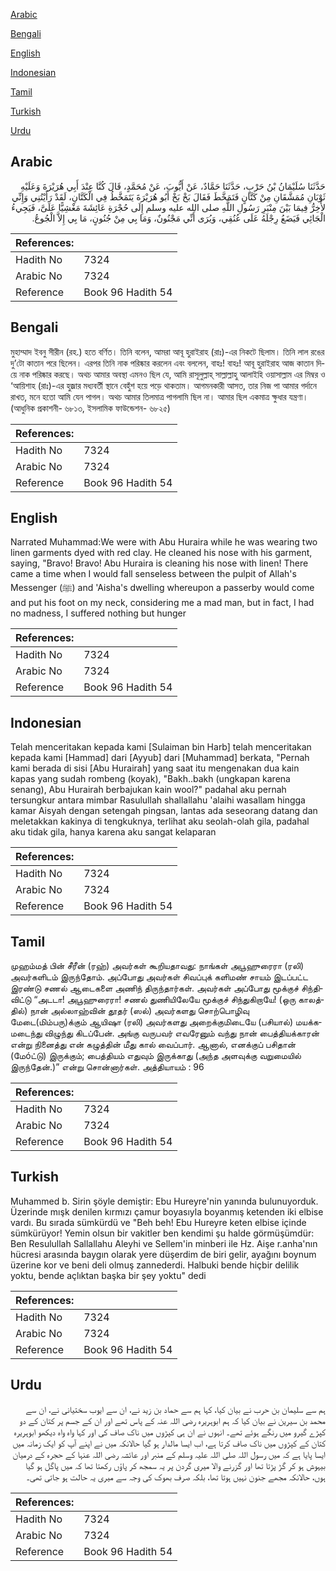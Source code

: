 [Arabic](#arabic)

[Bengali](#bengali)

[English](#english)

[Indonesian](#indonesian)

[Tamil](#tamil)

[Turkish](#turkish)

[Urdu](#urdu)

## Arabic


<div dir="rtl" lang="ar" style={{fontSize:'larger',backgroundColor:'#f8f9fa',padding:20}}>
حَدَّثَنَا سُلَيْمَانُ بْنُ حَرْبٍ، حَدَّثَنَا حَمَّادٌ، عَنْ أَيُّوبَ، عَنْ مُحَمَّدٍ، قَالَ كُنَّا عِنْدَ أَبِي هُرَيْرَةَ وَعَلَيْهِ ثَوْبَانِ مُمَشَّقَانِ مِنْ كَتَّانٍ فَتَمَخَّطَ فَقَالَ بَخْ بَخْ أَبُو هُرَيْرَةَ يَتَمَخَّطُ فِي الْكَتَّانِ، لَقَدْ رَأَيْتُنِي وَإِنِّي لأَخِرُّ فِيمَا بَيْنَ مِنْبَرِ رَسُولِ اللَّهِ صلى الله عليه وسلم إِلَى حُجْرَةِ عَائِشَةَ مَغْشِيًّا عَلَىَّ، فَيَجِيءُ الْجَائِي فَيَضَعُ رِجْلَهُ عَلَى عُنُقِي، وَيُرَى أَنِّي مَجْنُونٌ، وَمَا بِي مِنْ جُنُونٍ، مَا بِي إِلاَّ الْجُوعُ‏.‏
</div>
<div style={{backgroundColor:'#f8f9fa',padding:20, marginBottom: 10}}><table> <thead> <tr> <th>References:</th> <th></th> </tr> </thead> <tbody><tr><td>Hadith No</td><td>7324</td></tr><tr><td>Arabic No</td><td>7324</td></tr><tr><td>Reference</td><td>Book 96 Hadith 54</td></tr></tbody></table></div>

## Bengali


<div dir="ltr" lang="bn" style={{fontSize:'larger',backgroundColor:'#f8f9fa',padding:20}}>
মুহাম্মাদ ইবনু সীরীন (রহ.) হতে বর্ণিত। তিনি বলেন, আমরা আবূ হুরাইরাহ (রাঃ)-এর নিকটে ছিলাম। তিনি লাল রঙের দু’টো কাতান পরে ছিলেন। এরপর তিনি নাক পরিষ্কার করলেন এবং বললেন, বাহঃ! বাহঃ! আবূ হুরাইরাহ আজ কাতান দিয়ে নাক পরিষ্কার করছে। অথচ আমার অবস্থা এমনও ছিল যে, আমি রাসূলুল্লাহ্ সাল্লাল্লাহু আলাইহি ওয়াসাল্লাম এর মিম্বর ও ‘আয়িশাহ (রাঃ)-এর হুজ্রার মধ্যবর্তী স্থানে বেহুঁশ হয়ে পড়ে থাকতাম। আগমনকারী আসত, তার নিজ পা আমার গর্দানে রাখত, মনে হতো আমি যেন পাগল। অথচ আমার তিলমাত্র পাগলামি ছিল না। আমার ছিল একমাত্র ক্ষুধার যন্ত্রণা। (আধুনিক প্রকাশনী- ৬৮১৩, ইসলামিক ফাউন্ডেশন- ৬৮২৫)
</div>
<div style={{backgroundColor:'#f8f9fa',padding:20, marginBottom: 10}}><table> <thead> <tr> <th>References:</th> <th></th> </tr> </thead> <tbody><tr><td>Hadith No</td><td>7324</td></tr><tr><td>Arabic No</td><td>7324</td></tr><tr><td>Reference</td><td>Book 96 Hadith 54</td></tr></tbody></table></div>

## English


<div dir="ltr" lang="en" style={{fontSize:'larger',backgroundColor:'#f8f9fa',padding:20}}>
Narrated Muhammad:We were with Abu Huraira while he was wearing two linen garments dyed with red clay. He cleaned his nose with his garment, saying, "Bravo! Bravo! Abu Huraira is cleaning his nose with linen! There came a time when I would fall senseless between the pulpit of Allah's Messenger (ﷺ) and 'Aisha's dwelling whereupon a passerby would come and put his foot on my neck, considering me a mad man, but in fact, I had no madness, I suffered nothing but hunger
</div>
<div style={{backgroundColor:'#f8f9fa',padding:20, marginBottom: 10}}><table> <thead> <tr> <th>References:</th> <th></th> </tr> </thead> <tbody><tr><td>Hadith No</td><td>7324</td></tr><tr><td>Arabic No</td><td>7324</td></tr><tr><td>Reference</td><td>Book 96 Hadith 54</td></tr></tbody></table></div>

## Indonesian


<div dir="ltr" lang="id" style={{fontSize:'larger',backgroundColor:'#f8f9fa',padding:20}}>
Telah menceritakan kepada kami [Sulaiman bin Harb] telah menceritakan kepada kami [Hammad] dari [Ayyub] dari [Muhammad] berkata, "Pernah kami berada di sisi [Abu Hurairah] yang saat itu mengenakan dua kain kapas yang sudah rombeng (koyak), "Bakh..bakh (ungkapan karena senang), Abu Hurairah berbajukan kain wool?" padahal aku pernah tersungkur antara mimbar Rasulullah shallallahu 'alaihi wasallam hingga kamar Aisyah dengan setengah pingsan, lantas ada seseorang datang dan meletakkan kakinya di tengkuknya, terlihat aku seolah-olah gila, padahal aku tidak gila, hanya karena aku sangat kelaparan
</div>
<div style={{backgroundColor:'#f8f9fa',padding:20, marginBottom: 10}}><table> <thead> <tr> <th>References:</th> <th></th> </tr> </thead> <tbody><tr><td>Hadith No</td><td>7324</td></tr><tr><td>Arabic No</td><td>7324</td></tr><tr><td>Reference</td><td>Book 96 Hadith 54</td></tr></tbody></table></div>

## Tamil


<div dir="ltr" lang="ta" style={{fontSize:'larger',backgroundColor:'#f8f9fa',padding:20}}>
முஹம்மத் பின் சீரீன் (ரஹ்) அவர்கள் கூறியதாவது: நாங்கள் அபூஹுரைரா (ரலி) அவர்களிடம் இருந்தோம். அப்போது அவர்கள் சிவப்புக் களிமண் சாயம் இடப்பட்ட இரண்டு சணல் ஆடைகளை அணிந் திருந்தார்கள். அவர்கள் அப்போது மூக்குச் சிந்திவிட்டு “அடடா! அபூஹுரைரா! சணல் துணியிலேயே மூக்குச் சிந்துகிறாயே! (ஒரு காலத்தில்) நான் அல்லாஹ்வின் தூதர் (ஸல்) அவர்களது சொற்பொழிவு மேடை(மிம்பரு)க்கும் ஆயிஷா (ரலி) அவர்களது அறைக்குமிடையே (பசியால்) மயக்கமடைந்து விழுந்து கிடப்பேன். அங்கு வருபவர் எவரேனும் வந்து நான் பைத்தியக்காரன் என்று நினைத்து என் கழுத்தின் மீது கால் வைப்பார். ஆனால், எனக்குப் பசிதான் (மேóட்டு) இருக்கும்; பைத்தியம் எதுவும் இருக்காது (அந்த அளவுக்கு வறுமையில் இருந்தேன்.)” என்று சொன்னார்கள். அத்தியாயம் : 96
</div>
<div style={{backgroundColor:'#f8f9fa',padding:20, marginBottom: 10}}><table> <thead> <tr> <th>References:</th> <th></th> </tr> </thead> <tbody><tr><td>Hadith No</td><td>7324</td></tr><tr><td>Arabic No</td><td>7324</td></tr><tr><td>Reference</td><td>Book 96 Hadith 54</td></tr></tbody></table></div>

## Turkish


<div dir="ltr" lang="tr" style={{fontSize:'larger',backgroundColor:'#f8f9fa',padding:20}}>
Muhammed b. Sirin şöyle demiştir: Ebu Hureyre'nin yanında bulunuyorduk. Üzerinde mışk denilen kırmızı çamur boyasıyla boyanmış ketenden iki elbise vardı. Bu sırada sümkürdü ve "Beh beh! Ebu Hureyre keten elbise içinde sümkürüyor! Yemin olsun bir vakitler ben kendimi şu halde görmüşümdür: Ben Resulullah Sallallahu Aleyhi ve Sellem'in minberi ile Hz. Aişe r.anha'nın hücresi arasında baygın olarak yere düşerdim de biri gelir, ayağını boynum üzerine kor ve beni deli olmuş zannederdi. Halbuki bende hiçbir delilik yoktu, bende açlıktan başka bir şey yoktu" dedi
</div>
<div style={{backgroundColor:'#f8f9fa',padding:20, marginBottom: 10}}><table> <thead> <tr> <th>References:</th> <th></th> </tr> </thead> <tbody><tr><td>Hadith No</td><td>7324</td></tr><tr><td>Arabic No</td><td>7324</td></tr><tr><td>Reference</td><td>Book 96 Hadith 54</td></tr></tbody></table></div>

## Urdu


<div dir="rtl" lang="ur" style={{fontSize:'larger',backgroundColor:'#f8f9fa',padding:20}}>
ہم سے سلیمان بن حرب نے بیان کیا، کہا ہم سے حماد بن زید نے، ان سے ایوب سختیانی نے، ان سے محمد بن سیرین نے بیان کیا کہ ہم ابوہریرہ رضی اللہ عنہ کے پاس تھے اور ان کے جسم پر کتان کے دو کپڑے گیرو میں رنگے ہوئے تھے۔ انہوں نے ان ہی کپڑوں میں ناک صاف کی اور کہا واہ واہ دیکھو ابوہریرہ کتان کے کپڑوں میں ناک صاف کرتا ہے، اب ایسا مالدار ہو گیا حالانکہ میں نے اپنے آپ کو ایک زمانہ میں ایسا پایا ہے کہ میں رسول اللہ صلی اللہ علیہ وسلم کے منبر اور عائشہ رضی اللہ عنہا کے حجرہ کے درمیان بیہوش ہو کر گڑ پڑتا تھا اور گزرنے والا میری گردن پر یہ سمجھ کر پاؤں رکھتا تھا کہ میں پاگل ہو گیا ہوں، حالانکہ مجھے جنون نہیں ہوتا تھا، بلکہ صرف بھوک کی وجہ سے میری یہ حالت ہو جاتی تھی۔
</div>
<div style={{backgroundColor:'#f8f9fa',padding:20, marginBottom: 10}}><table> <thead> <tr> <th>References:</th> <th></th> </tr> </thead> <tbody><tr><td>Hadith No</td><td>7324</td></tr><tr><td>Arabic No</td><td>7324</td></tr><tr><td>Reference</td><td>Book 96 Hadith 54</td></tr></tbody></table></div>